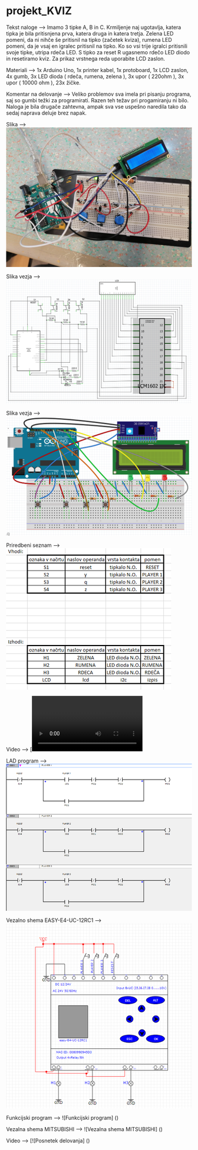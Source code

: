 # projekt_KVIZ

Tekst naloge --> Imamo 3 tipke A, B in C. Krmiljenje naj ugotavlja, katera tipka je bila pritisnjena prva, katera druga in katera tretja. Zelena LED pomeni, da ni nihče še pritisnil na tipko (začetek kviza), rumena LED pomeni, da je vsaj en igralec pritisnil na tipko. Ko so vsi trije igralci pritisnili svoje tipke, utripa rdeča LED. S tipko za reset R ugasnemo rdečo LED diodo in resetiramo kviz. Za prikaz vrstnega reda uporabite LCD zaslon.

Materiali --> 1x Arduino Uno, 1x printer kabel, 1x protoboard, 1x LCD zaslon, 4x gumb, 3x LED dioda        ( rdeča, rumena, zelena ), 3x upor ( 220ohm ), 3x upor ( 10000 ohm ), 23x žičke. 

Komentar na delovanje --> Veliko problemov sva imela pri pisanju programa, saj so gumbi težki za programirati. Razen teh težav pri progamiranju ni bilo. Naloga je bila drugače zahtevna, ampak sva vse uspešno naredila tako da sedaj naprava deluje brez napak. 


Slika --> ![Slika vezave](https://raw.githubusercontent.com/bozoslapy/projekt_KVIZ/main/IMG_20220601_075849.jpg)


Slika vezja --> ![schematic](https://raw.githubusercontent.com/bozoslapy/projekt_KVIZ/main/schematic.PNG)


Slika vezja --> ![protoboard](https://raw.githubusercontent.com/bozoslapy/projekt_KVIZ/main/image.png)


Priredbeni seznam --> ![priredbeni sezanm](https://raw.githubusercontent.com/bozoslapy/projekt_KVIZ/main/siuuuu.PNG)


Video --> [![Posnetek delovanja](https://raw.githubusercontent.com/bozoslapy/projekt_KVIZ/main/petal_20220601_094539.mp4)


LAD program --> ![LAD program](https://raw.githubusercontent.com/bozoslapy/projekt_KVIZ/a73275f65a2a1e18d576af743fdbbe644eef21fb/Lad%20diagram.PNG)


Vezalno shema EASY-E4-UC-12RC1 --> ![Vezalno shema EASY-E4-UC-12RC](https://raw.githubusercontent.com/bozoslapy/projekt_KVIZ/main/vezalna%20shema%20easyeda.PNG)


Funkcijski program --> ![Funkcijski program] ()


Vezalna shema MITSUBISHI --> ![Vezalna shema MITSUBISHI] ()


Video --> [![Posnetek delovanja] ()







